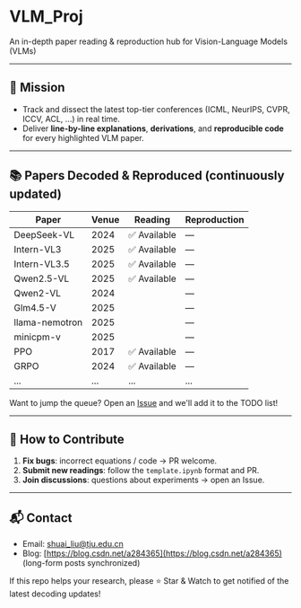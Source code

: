 # VLM_Proj

An in-depth paper reading & reproduction hub for Vision-Language Models (VLMs)

---

## 🎯 Mission
- Track and dissect the latest top-tier conferences (ICML, NeurIPS, CVPR, ICCV, ACL, ...) in real time.
- Deliver **line-by-line explanations**, **derivations**, and **reproducible code** for every highlighted VLM paper.

---

## 📚 Papers Decoded & Reproduced (continuously updated)
| Paper | Venue | Reading | Reproduction |
|---|---|---|---|
| DeepSeek-VL | 2024 | ✅ Available | — |
| Intern-VL3 | 2025 | ✅ Available | — |
| Intern-VL3.5 | 2025 | ✅ Available | — |
| Qwen2.5-VL | 2025 | ✅ Available | — |
| Qwen2-VL | 2024 |  | — |
| Glm4.5-V | 2025 |  | — |
| llama-nemotron | 2025 |  | — |
| minicpm-v | 2025 |  | — |
| PPO | 2017 | ✅ Available | — |
| GRPO | 2024 | ✅ Available | — |
| ... | ... | ... | ... |

Want to jump the queue? Open an [Issue](https://github.com/YOUR_NAME/VLM_Proj/issues) and we'll add it to the TODO list!

---

## 🤝 How to Contribute
1. **Fix bugs**: incorrect equations / code → PR welcome.
2. **Submit new readings**: follow the `template.ipynb` format and PR.
3. **Join discussions**: questions about experiments → open an Issue.

---

## 📬 Contact
- Email: shuai_liu@tju.edu.cn
- Blog: [https://blog.csdn.net/a284365](https://blog.csdn.net/a284365) (long-form posts synchronized)

If this repo helps your research, please ⭐ Star & Watch to get notified of the latest decoding updates!
